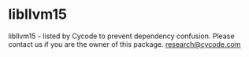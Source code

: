 # libllvm15
libllvm15 - listed by Cycode to prevent dependency confusion.
Please contact us if you are the owner of this package.
research@cycode.com
